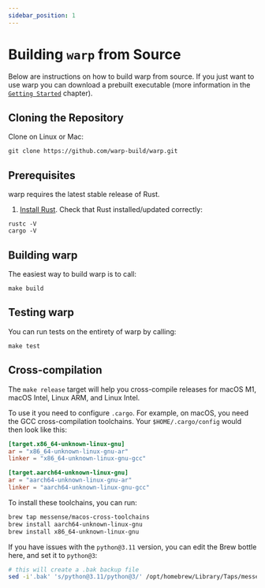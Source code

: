 ```yaml
---
sidebar_position: 1
---
```


# Building `warp` from Source

Below are instructions on how to build warp from source. If you just want to use
warp you can download a prebuilt executable (more information in the
[`Getting Started`](../../getting-started/installing.md) chapter).

## Cloning the Repository

Clone on Linux or Mac:

```shell
git clone https://github.com/warp-build/warp.git
```

## Prerequisites

warp requires the latest stable release of Rust.

1. [Install Rust](https://www.rust-lang.org/tools/install). Check that Rust
   installed/updated correctly:

```
rustc -V
cargo -V
```

## Building warp

The easiest way to build warp is to call:

```
make build
```

## Testing warp

You can run tests on the entirety of warp by calling:

```
make test
```

## Cross-compilation

The `make release` target will help you cross-compile releases for macOS M1,
macOS Intel, Linux ARM, and Linux Intel.

To use it you need to configure `.cargo`. For example, on macOS, you need the
GCC cross-compilation toolchains. Your `$HOME/.cargo/config` would then look
like this:

```toml
[target.x86_64-unknown-linux-gnu]
ar = "x86_64-unknown-linux-gnu-ar"
linker = "x86_64-unknown-linux-gnu-gcc"

[target.aarch64-unknown-linux-gnu]
ar = "aarch64-unknown-linux-gnu-ar"
linker = "aarch64-unknown-linux-gnu-gcc"
```

To install these toolchains, you can run:

```sh
brew tap messense/macos-cross-toolchains
brew install aarch64-unknown-linux-gnu
brew install x86_64-unknown-linux-gnu
```

If you have issues with the `python@3.11` version, you can edit the Brew bottle
here, and set it to `python@3`:

```sh
# this will create a .bak backup file
sed -i'.bak' 's/python@3.11/python@3/' /opt/homebrew/Library/Taps/messense/homebrew-macos-cross-toolchains/aarch64-unknown-linux-gnu.rb
```
